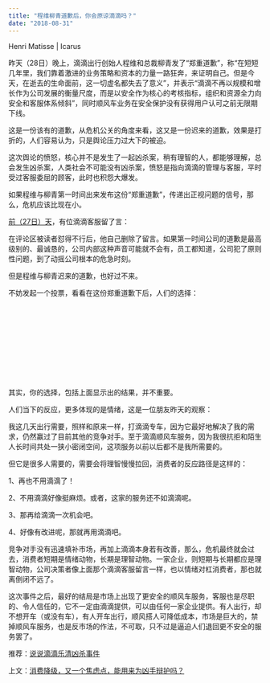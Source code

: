 ```yaml
---
title: "程维柳青道歉后，你会原谅滴滴吗？"
date: "2018-08-31"
---
```


Henri Matisse | Icarus

昨天（28日）晚上，滴滴出行创始人程维和总裁柳青发了“郑重道歉”，称“在短短几年里，我们靠着激进的业务策略和资本的力量一路狂奔，来证明自己。但是今天，在逝去的生命面前，这一切虚名都失去了意义”，并表示“滴滴不再以规模和增长作为公司发展的衡量尺度，而是以安全作为核心的考核指标，组织和资源全力向安全和客服体系倾斜”，同时顺风车业务在安全保护没有获得用户认可之前无限期下线。

这是一份该有的道歉，从危机公关的角度来看，这又是一份迟来的道歉，效果是打折的，人们容易认为，只是舆论压力过大下的被迫。

这次舆论的愤怒，核心并不是发生了一起凶杀案，稍有理智的人，都能够理解，总会发生凶杀案，人类社会不可能没有凶杀案，愤怒是指向滴滴的管理与客服，平时受过客服委屈的顾客，此时也积怨大爆发。

如果程维与柳青第一时间出来发布这份“郑重道歉”，传递出正视问题的信号，那么，危机应该比现在小。

[前（27日）天](http://mp.weixin.qq.com/s?__biz=MjM5NDU0Mjk2MQ==&mid=2651630399&idx=1&sn=a3c84e4e502bc498b0d2e84efb79d5f1&chksm=bd7e2f218a09a6378b7a53146a2321d4d9a9c538d8f18d6b0c31057ca6e9903f26543e37d54b&scene=21#wechat_redirect)，有位滴滴客服留了言：

在评论区被读者怼得不行后，他自己删除了留言。如果第一时间公司的道歉是最高级别的、最诚恳的，公司内部这种声音可能就不会有，员工都知道，公司犯了原则性问题，到了动摇公司根本的危急时刻。

但是程维与柳青迟来的道歉，也好过不来。

不妨发起一个投票，看看在这份郑重道歉下后，人们的选择：

<iframe scrolling="no" frameborder="0" class="vote_iframe js_editor_vote_card" allowfullscreen></iframe>

其实，你的选择，包括上面显示出的结果，并不重要。

人们当下的反应，更多体现的是情绪，这是一位朋友昨天的观察：

我这几天出行需要，照样和原来一样，打滴滴专车，因为它最好地解决了我的需求，仍然赢过了目前其他的竞争对手。至于滴滴顺风车服务，因为我很抗拒和陌生人长时间共处一狭小密闭空间，这项服务以前以后都不是我所需要的。

但它是很多人需要的，需要会将理智慢慢拉回，消费者的反应路径是这样的：

1、再也不用滴滴了！

2、不用滴滴好像挺麻烦。或者，这家的服务还不如滴滴呢。

3、那再给滴滴一次机会吧。

4、好像有改进呢，那就再用滴滴吧。

竞争对手没有迅速填补市场，再加上滴滴本身若有改善，那么，危机最终就会过去，消费者短期是情绪动物，长期是理智动物。一家企业，则短期与长期都应是理智动物，公司决策者像上面那个滴滴客服留言一样，也以情绪对杠消费者，那也就离倒闭不远了。

这次事件之后，最好的结局是市场上出现了更安全的顺风车服务，客服也是尽职的、令人信任的，它不一定由滴滴提供，可以由任何一家企业提供。有人出行，却不想开车（或没有车），有人开车出行，顺风搭人可降低成本，市场是巨大的，禁掉顺风车服务，也是反市场的作法，不可取，只不过是逼迫人们退回更不安全的服务罢了。

推荐：[说说滴滴乐清凶杀事件](http://mp.weixin.qq.com/s?__biz=MjM5NDU0Mjk2MQ==&mid=2651630399&idx=1&sn=a3c84e4e502bc498b0d2e84efb79d5f1&chksm=bd7e2f218a09a6378b7a53146a2321d4d9a9c538d8f18d6b0c31057ca6e9903f26543e37d54b&scene=21#wechat_redirect)

上文：[消费降级，又一个焦虑点，能用来为凶手辩护吗？](http://mp.weixin.qq.com/s?__biz=MjM5NDU0Mjk2MQ==&mid=2651630409&idx=1&sn=d9906649e7edc7dcf0d4bac2c777f583&chksm=bd7e2f578a09a641e422f776c319bff1f974deefe8203513a403471abd0e3c477ce4dc4c7775&scene=21#wechat_redirect)
